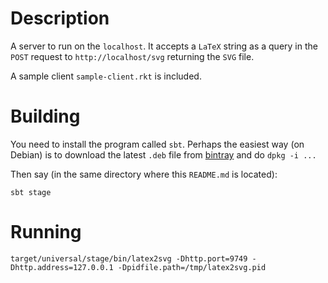 
Description
===========

A server to run on the `localhost`. It accepts a `LaTeX` string as a query in the `POST` request
to `http://localhost/svg` returning the `SVG` file.

A sample client `sample-client.rkt` is included.

Building
========

You need to install the program called `sbt`. Perhaps the easiest way (on Debian) is to download
the latest `.deb` file from [bintray](https://dl.bintray.com/sbt/debian/) and do `dpkg -i ...`

Then say (in the same directory where this `README.md` is located):

    sbt stage

Running
=======

    target/universal/stage/bin/latex2svg -Dhttp.port=9749 -Dhttp.address=127.0.0.1 -Dpidfile.path=/tmp/latex2svg.pid

